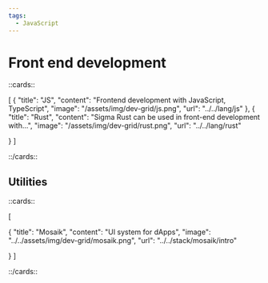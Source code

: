 ```yaml
---
tags:
  - JavaScript
---
```


# Front end development

::cards::

[
  {
    "title": "JS",
    "content": "Frontend development with JavaScript, TypeScript",
    "image": "/assets/img/dev-grid/js.png",
    "url": "../../lang/js"
  },
  {
    "title": "Rust",
    "content": "Sigma Rust can be used in front-end development with...",
    "image": "/assets/img/dev-grid/rust.png",
    "url": "../../lang/rust"

  }
]

::/cards::

## Utilities

::cards::

[

  {
    "title": "Mosaik",
    "content": "UI system for dApps",
    "image": "../../assets/img/dev-grid/mosaik.png",
    "url": "../../stack/mosaik/intro"

  }
]

::/cards::